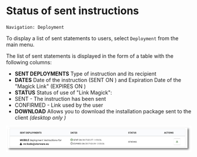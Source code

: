 # Status of sent instructions

```text
Navigation: Deployment
```

To display a list of sent statements to users, select `Deployment` from the main menu.

The list of sent statements is displayed in the form of a table with the following columns:

*  **SENT DEPLOYMENTS**  Type of instruction and its recipient
*  **DATES**  Date of the instruction  \(SENT ON \) and Expiration Date of the "Magick Link"  \(EXPIRES ON \)
*  **STATUS**  Status of use of "Link Magick":
  * SENT - The instruction has been sent
  * CONFIRMED - Link used by the user
*  **DOWNLOAD**  Allows you to download the installation package sent to the client   _\(desktop only \)_ 

![](../../.gitbook/assets/deployment_s.png)

